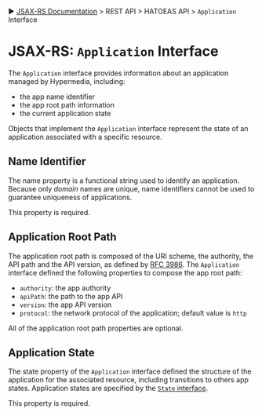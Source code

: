 :arrow_forward: [JSAX-RS Documentation](./jsax-rs-reference.md) > REST API > HATOEAS API > `Application` Interface

# JSAX-RS: `Application` Interface

The `Application` interface provides information about an application managed by Hypermedia, including:

- the app name identifier
- the app root path information
- the current application state

Objects that implement the `Application` interface represent the state of an application associated with a specific resource.

## Name Identifier

The name property is a functional string used to identify an application. Because only _domain_ names are unique, name identifiers cannot be used to guarantee uniqueness of applications.

This property is required.

## Application Root Path

The application root path is composed of the URI scheme, the authority, the API path and the API version, as  defined by [RFC 3986](https://tools.ietf.org/html/rfc3986). The `Application` interface defined the following properties to compose the app root  path:

- `authority`: the app authority
- `apiPath`: the path to the app API
- `version`: the app API version
- `protocol`: the network protocol of the application; default value is `http`

All of the application root path properties are optional.

## Application State

The state property of the `Application` interface defined the structure of the application for the associated resource, including transitions to others app states.  Application states are specified by the [`State` interface](./jsax-rs-state-interface.md).

This property is required.